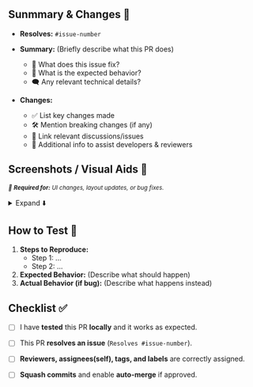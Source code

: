 
<!-- Please use the following format for the title:-->
<!-- <repo>_<sprint#>_<issue#>_<PR-title> -->

<!-- Example: appdev-repo_88_888_example-pr-name -->

<!-- Please fill out the following: -->
## Sunmmary & Changes 📃
- **Resolves:** `#issue-number`

- **Summary:** (Briefly describe what this PR does)
  - 🔨 What does this issue fix?
  - 👀 What is the expected behavior?
  - 🗨️ Any relevant technical details?

- **Changes:**
  - ✅ List key changes made
  - 🛠️ Mention breaking changes (if any)
  - 🔗 Link relevant discussions/issues
  - 📝 Additional info to assist developers & reviewers


## Screenshots / Visual Aids 🔎
<sub><i>📌 **Required for:** UI changes, layout updates, or bug fixes.</i></sub>

<details>
  <summary> Expand ⬇️ </summary>
  <!-- add GIFs/Screenshots/Videos/Diagrams here -->
</details>


## How to Test 🧪
1. **Steps to Reproduce:**
   - Step 1: ...
   - Step 2: ...
2. **Expected Behavior:** (Describe what should happen)
3. **Actual Behavior (if bug):** (Describe what happens instead)


## Checklist ✅

- [ ] I have **tested** this PR **locally** and it works as expected.
- [ ] This PR **resolves an issue** (`Resolves #issue-number`).
- [ ] **Reviewers, assignees(self), tags, and labels** are correctly assigned. <!-- on the menu to the right -->
- [ ] **Squash commits** and enable **auto-merge** if approved.

